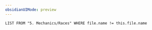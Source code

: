 ```yaml
---
obsidianUIMode: preview
---
```

```dataview
LIST FROM "5. Mechanics/Races" WHERE file.name != this.file.name
```